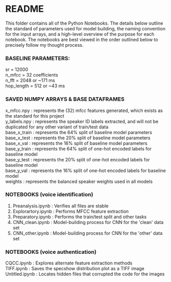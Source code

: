 # README
This folder contains all of the Python Notebooks. The details below outline the standard of parameters used for model building, the naming convention for the input arrays, and a high-level overview of the purpose for each notebook. The notebooks are best viewed in the order outlined below to precisely follow my thought process.

### BASELINE PARAMETERS:
sr = 12000 </br>
n_mfcc = 32 coefficients </br>
n_fft = 2048 or ~171 ms </br>
hop_length = 512 or ~43 ms 

### SAVED NUMPY ARRAYS & BASE DATAFRAMES
x_mfcc.npy : represents the (32) mfcc features generated, which exists as the standard for this project </br>
y_labels.npy : represents the speaker ID labels extracted, and will not be duplicated for any other variant of train/test data </br>
base_x_train : represents the 64% split of baseline model parameters </br>
base_x_test : represents the 20% split of baseline model parameters </br>
base_x_val : represents the 16% split of baseline model parameters </br>
base_y_train : represents the 64% split of one-hot encoded labels for baseline model </br>
base_y_test : represents the 20% split of one-hot encoded labels for baseline model </br>
base_y_val : represents the 16% split of one-hot encoded labels for baseline model </br>
weights : represents the balanced speaker weights used in all models

### NOTEBOOKS (voice identification)
1. Preanalysis.ipynb : Verifies all files are stable </br> 
2. Explorartory.ipynb : Performs MFCC feature extraction </br>
3. Preparatory.ipynb : Performs the train/test split and other tasks </br>
4. CNN_clean.ipynb : Model-building process for CNN for the 'clean' data set </br>
5. CNN_other.ipynb : Model-building process for CNN for the 'other' data set

### NOTEBOOKS (voice authentication)
CQCC.ipynb : Explores alternate feature extraction methods </br>
TIFF.ipynb : Saves the specshow distribution plot as a TIFF image </br>
Untitled.ipynb : Locates hidden files that corrupted the code for the images
